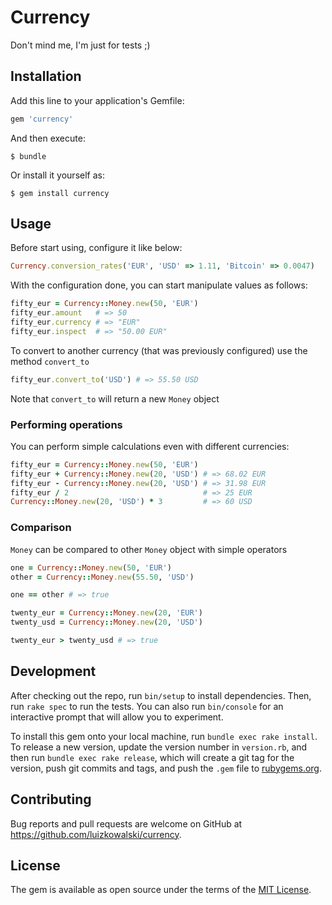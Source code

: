 # Currency

Don't mind me, I'm just for tests ;)

## Installation

Add this line to your application's Gemfile:

```ruby
gem 'currency'
```

And then execute:

    $ bundle

Or install it yourself as:

    $ gem install currency

## Usage

Before start using, configure it like below:

```ruby
Currency.conversion_rates('EUR', 'USD' => 1.11, 'Bitcoin' => 0.0047)
```

With the configuration done, you can start manipulate values as follows:


```ruby
fifty_eur = Currency::Money.new(50, 'EUR')
fifty_eur.amount   # => 50
fifty_eur.currency # => "EUR"
fifty_eur.inspect  # => "50.00 EUR"
```

To convert to another currency (that was previously configured) use the method
`convert_to`

```ruby
fifty_eur.convert_to('USD') # => 55.50 USD
```

Note that `convert_to` will return a new `Money` object


### Performing operations

You can perform simple calculations even with different currencies:

```ruby
fifty_eur = Currency::Money.new(50, 'EUR')
fifty_eur + Currency::Money.new(20, 'USD') # => 68.02 EUR
fifty_eur - Currency::Money.new(20, 'USD') # => 31.98 EUR
fifty_eur / 2                              # => 25 EUR
Currency::Money.new(20, 'USD') * 3         # => 60 USD
```


### Comparison

`Money` can be compared to other `Money` object with simple operators

```ruby
one = Currency::Money.new(50, 'EUR')
other = Currency::Money.new(55.50, 'USD')

one == other # => true

twenty_eur = Currency::Money.new(20, 'EUR')
twenty_usd = Currency::Money.new(20, 'USD')

twenty_eur > twenty_usd # => true
```


## Development

After checking out the repo, run `bin/setup` to install dependencies. Then, run `rake spec` to run the tests. You can also run `bin/console` for an interactive prompt that will allow you to experiment.

To install this gem onto your local machine, run `bundle exec rake install`. To release a new version, update the version number in `version.rb`, and then run `bundle exec rake release`, which will create a git tag for the version, push git commits and tags, and push the `.gem` file to [rubygems.org](https://rubygems.org).

## Contributing

Bug reports and pull requests are welcome on GitHub at
https://github.com/luizkowalski/currency.


## License

The gem is available as open source under the terms of the [MIT License](http://opensource.org/licenses/MIT).
